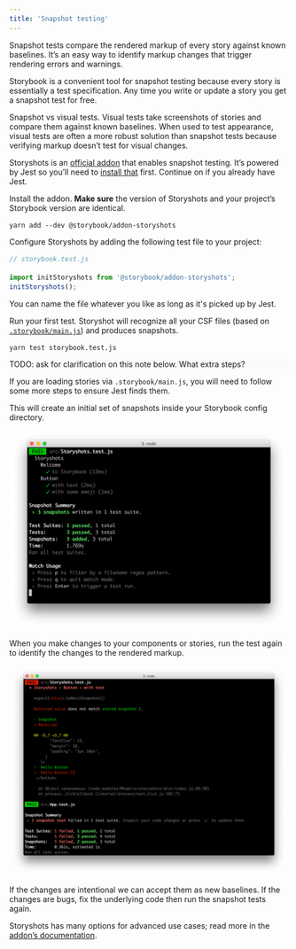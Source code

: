 ```yaml
---
title: 'Snapshot testing'
---
```


Snapshot tests compare the rendered markup of every story against known baselines. It’s an easy way to identify markup changes that trigger rendering errors and warnings.

Storybook is a convenient tool for snapshot testing because every story is essentially a test specification. Any time you write or update a story you get a snapshot test for free. 

<div class="aside">

Snapshot vs visual tests. Visual tests take screenshots of stories and compare them against known baselines. When used to test appearance, visual tests are often a more robust solution than snapshot tests because verifying markup doesn’t test for visual changes.

</div>

Storyshots is an [official addon](https://github.com/storybookjs/storybook/tree/master/addons/storyshots/storyshots-core) that enables snapshot testing. It’s powered by Jest so you’ll need to [install that](https://jestjs.io/docs/en/getting-started) first. Continue on if you already have Jest.

Install the addon. **Make sure** the version of Storyshots and your project’s Storybook version are identical.

```shell
yarn add --dev @storybook/addon-storyshots
```

Configure Storyshots by adding the following test file to your project:

```js
// storybook.test.js

import initStoryshots from '@storybook/addon-storyshots';
initStoryshots();
```

<div class="aside">

You can name the file whatever you like as long as it's picked up by Jest.

</div>


Run your first test. Storyshot will recognize all your CSF files (based on [`.storybook/main.js`](../configure/overview.md#configure-story-rendering)) and produces snapshots.

```shell
yarn test storybook.test.js
```

<div style="background-color:#F8FAFC">
TODO: ask for clarification on this note below. What extra steps?
</div>

<div class="aside">

If you are loading stories via `.storybook/main.js`, you will need to follow some more steps to ensure Jest finds them.

<div>


This will create an initial set of snapshots inside your Storybook config directory.

![Successfull snapshot tests](./storyshots-pass.png)

When you make changes to your components or stories, run the test again to identify the changes to the rendered markup.

![Failing snapshots](./storyshots-fail.png)

If the changes are intentional we can accept them as new baselines. If the changes are bugs, fix the underlying code then run the snapshot tests again.

Storyshots has many options for advanced use cases; read more in the [addon’s documentation](https://github.com/storybookjs/storybook/tree/master/addons/storyshots/storyshots-core).